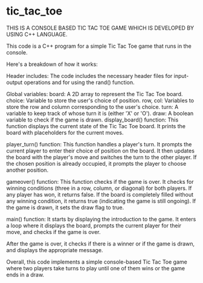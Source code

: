 # tic_tac_toe
THIS IS A CONSOLE BASED TIC TAC TOE GAME WHICH IS DEVELOPED BY USING C++ LANGUAGE.

This code is a C++ program for a simple Tic Tac Toe game that runs in the console.

Here's a breakdown of how it works:

Header includes: 
              The code includes the necessary header files for input-output operations and for using the rand() function.

Global variables:
board: 
              A 2D array to represent the Tic Tac Toe board.
choice: 
              Variable to store the user's choice of position.
row, col:
              Variables to store the row and column corresponding to the user's choice.
turn: 
              A variable to keep track of whose turn it is (either 'X' or 'O').
draw:
              A boolean variable to check if the game is drawn.
display_board() function: 
              This function displays the current state of the Tic Tac Toe board. It prints the board with placeholders for the current moves.

player_turn() function:
              This function handles a player's turn. It prompts the current player to enter their choice of position on the board. It then updates the board with the player's move and switches the turn to the other player. If the chosen position is already occupied, it prompts the player to choose another position.

gameover() function:
              This function checks if the game is over. It checks for winning conditions (three in a row, column, or diagonal) for both players. If any player has won, it returns false. If the board is completely filled without any winning condition, it returns true (indicating the game is still ongoing). If the game is drawn, it sets the draw flag to true.

main() function:
              It starts by displaying the introduction to the game.
              It enters a loop where it displays the board, prompts the current player for their move, and checks if the game is over.

              
After the game is over, it checks if there is a winner or if the game is drawn, and displays the appropriate message.


Overall, this code implements a simple console-based Tic Tac Toe game where two players take turns to play until one of them wins or the game ends in a draw.





